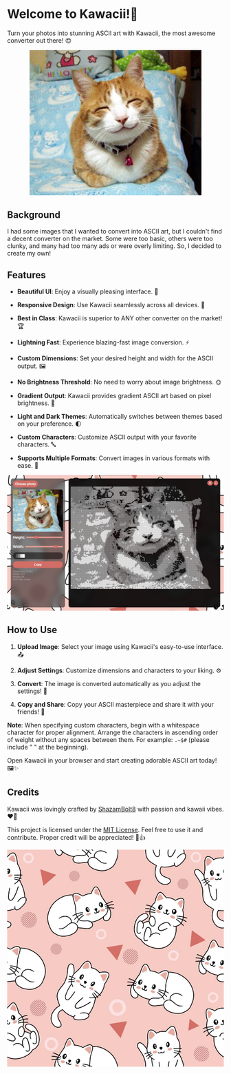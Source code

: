 # Welcome to Kawacii!🌟

Turn your photos into stunning ASCII art with Kawacii, the most awesome converter out there! 😍

<p align="center">
  <img src="src/assets/logo.jpg" alt="Neko" width="400" />
</p>

## Background

I had some images that I wanted to convert into ASCII art, but I couldn't find a decent converter on the market. Some were too basic, others were too clunky, and many had too many ads or were overly limiting. So, I decided to create my own!

## Features

- **Beautiful UI**: Enjoy a visually pleasing interface. 🎨

- **Responsive Design**: Use Kawacii seamlessly across all devices. 📱

- **Best in Class**: Kawacii is superior to ANY other converter on the market! 🏆

- **Lightning Fast**: Experience blazing-fast image conversion. ⚡

- **Custom Dimensions**: Set your desired height and width for the ASCII output. 🖼️

- **No Brightness Threshold**: No need to worry about image brightness. 🌞

- **Gradient Output**: Kawacii provides gradient ASCII art based on pixel brightness. 🌈

- **Light and Dark Themes**: Automatically switches between themes based on your preference. 🌓

- **Custom Characters**: Customize ASCII output with your favorite characters. 🔤

- **Supports Multiple Formats**: Convert images in various formats with ease. 🔄

<p align="center">
  <img src="src/assets/demo_pc.jpg" alt="Screenshot" width="600" />
</p>

## How to Use

1. **Upload Image**: Select your image using Kawacii's easy-to-use interface. 📤

2. **Adjust Settings**: Customize dimensions and characters to your liking. ⚙️

3. **Convert**: The image is converted automatically as you adjust the settings! 🎉

4. **Copy and Share**: Copy your ASCII masterpiece and share it with your friends! 💬

**Note**: When specifying custom characters, begin with a whitespace character for proper alignment. Arrange the characters in ascending order of weight without any spaces between them. For example: `.~$#` (please include " " at the beginning).

Open Kawacii in your browser and start creating adorable ASCII art today! 🖼️✨

## Credits

Kawacii was lovingly crafted by [ShazamBolt8](https://github.com/ShazamBolt8) with passion and kawaii vibes. ❤️🌟

This project is licensed under the [MIT License](LICENSE). Feel free to use it and contribute. Proper credit will be appreciated! 📝👍

![Banner](src/assets/bg.jpg)
